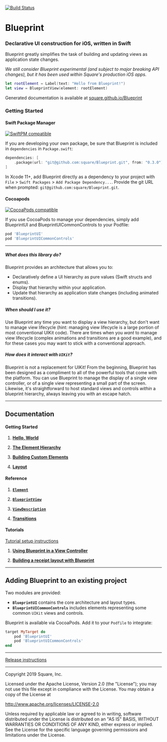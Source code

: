 [![Build Status](https://travis-ci.com/square/Blueprint.svg?branch=master)](https://travis-ci.com/square/Blueprint)

# Blueprint

### Declarative UI construction for iOS, written in Swift

Blueprint greatly simplifies the task of building and updating views as application state changes.

*We still consider Blueprint experimental (and subject to major breaking API changes), but it has been used within Square's production iOS apps.*

```swift
let rootElement = Label(text: "Hello from Blueprint!")
let view = BlueprintView(element: rootElement)
```

Generated documentation is available at [square.github.io/Blueprint](https://square.github.io/Blueprint/)

### Getting Started

#### Swift Package Manager

[![SwiftPM compatible](https://img.shields.io/badge/SwiftPM-compatible-orange.svg)](#swift-package-manager)

If you are developing your own package, be sure that Blueprint is included in `dependencies`
in `Package.swift`:

```swift
dependencies: [
    .package(url: "git@github.com:square/Blueprint.git", from: "0.3.0")
]
```

In Xcode 11+, add Blueprint directly as a dependency to your project with
`File` > `Swift Packages` > `Add Package Dependency...`. Provide the git URL when prompted: `git@github.com:square/Blueprint.git`.

#### Cocoapods

[![CocoaPods compatible](https://img.shields.io/cocoapods/v/BlueprintUI.svg)](https://cocoapods.org/pods/BlueprintUI)

If you use CocoaPods to manage your dependencies, simply add BlueprintUI and BlueprintUICommonControls to your
Podfile:

```ruby
pod 'BlueprintUI'
pod 'BlueprintUICommonControls'
```

---

##### What does this library do?

Blueprint provides an architecture that allows you to:
- Declaratively define a UI hierarchy as pure values (Swift structs and enums).
- Display that hierarchy within your application.
- Update that hierarchy as application state changes (including animated transitions).

##### When should I use it?

Use Blueprint any time you want to display a view hierarchy, but don't want to manage view lifecycle (hint: managing view lifecycle is a large portion of most conventional UIKit code). There are times when you *want* to manage view lifecycle (complex animations and transitions are a good example), and for these cases you may want to stick with a conventional approach.

##### How does it interact with `UIKit`?

Blueprint is not a replacement for UIKit! From the beginning, Blueprint has been designed as a compliment to all of the powerful tools that come with the platform. You can use Blueprint to manage the display of a single view controller, or of a single view representing a small part of the screen. Likewise, it's straightforward to host standard views and controls *within* a blueprint hierarchy, always leaving you with an escape hatch.

---

## Documentation

#### Getting Started

1.  **[Hello, World](Documentation/GettingStarted/HelloWorld.md)**

1.  **[The Element Hierarchy](Documentation/GettingStarted/ElementHierarchy.md)**

1.  **[Building Custom Elements](Documentation/GettingStarted/CustomElements.md)**

1.  **[Layout](Documentation/GettingStarted/Layout.md)**


#### Reference

1.  **[`Element`](Documentation/Reference/Element.md)**

1.  **[`BlueprintView`](Documentation/Reference/BlueprintView.md)**

1.  **[`ViewDescription`](Documentation/Reference/ViewDescription.md)**

1.  **[Transitions](Documentation/Reference/Transitions.md)**


#### Tutorials

[Tutorial setup instructions](Documentation/Tutorials/Setup.md)

1. **[Using Blueprint in a View Controller](Documentation/Tutorials/Tutorial1.md)**

1. **[Building a receipt layout with Blueprint](Documentation/Tutorials/Tutorial2.md)**

---

## Adding Blueprint to an existing project

Two modules are provided:
- **`BlueprintUI`** contains the core architecture and layout types.
- **`BlueprintUICommonControls`** includes elements representing some common `UIKit` views and controls.

Blueprint is available via CocoaPods. Add it to your `Podfile` to integrate:

```ruby
target MyTarget do
    pod 'BlueprintUI'
    pod 'BlueprintUICommonControls'
end
```

---

[Release instructions](./RELEASING.md)

---

Copyright 2019 Square, Inc.

Licensed under the Apache License, Version 2.0 (the "License");
you may not use this file except in compliance with the License.
You may obtain a copy of the License at

http://www.apache.org/licenses/LICENSE-2.0

Unless required by applicable law or agreed to in writing, software
distributed under the License is distributed on an "AS IS" BASIS,
WITHOUT WARRANTIES OR CONDITIONS OF ANY KIND, either express or implied.
See the License for the specific language governing permissions and
limitations under the License.
